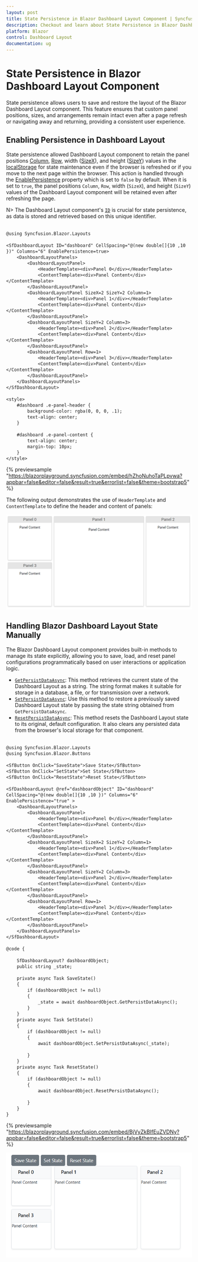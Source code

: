 ```yaml
---
layout: post
title: State Persistence in Blazor Dashboard Layout Component | Syncfusion
description: Checkout and learn about State Persistence in Blazor Dashboard Layout component in Blazor Server App and Blazor WebAssembly App.
platform: Blazor
control: Dashboard Layout
documentation: ug
---
```


# State Persistence in Blazor Dashboard Layout Component

State persistence allows users to save and restore the layout of the Blazor Dashboard Layout component. This feature ensures that custom panel positions, sizes, and arrangements remain intact even after a page refresh or navigating away and returning, providing a consistent user experience.

## Enabling Persistence in Dashboard Layout

State persistence allowed Dashboard Layout component to retain the panel positions [Column](https://help.syncfusion.com/cr/blazor/Syncfusion.Blazor.Layouts.DashboardLayoutPanel.html#Syncfusion_Blazor_Layouts_DashboardLayoutPanel_Column), [Row](https://help.syncfusion.com/cr/blazor/Syncfusion.Blazor.Layouts.DashboardLayoutPanel.html#Syncfusion_Blazor_Layouts_DashboardLayoutPanel_Row), width ([SizeX](https://help.syncfusion.com/cr/blazor/Syncfusion.Blazor.Layouts.DashboardLayoutPanel.html#Syncfusion_Blazor_Layouts_DashboardLayoutPanel_SizeX)), and height ([SizeY](https://help.syncfusion.com/cr/blazor/Syncfusion.Blazor.Layouts.DashboardLayoutPanel.html#Syncfusion_Blazor_Layouts_DashboardLayoutPanel_SizeY)) values in the [localStorage](https://www.w3schools.com/html/html5_webstorage.asp) for state maintenance even if the browser is refreshed or if you move to the next page within the browser. This action is handled through the [EnablePersistence](https://help.syncfusion.com/cr/blazor/Syncfusion.Blazor.Layouts.SfDashboardLayout.html#Syncfusion_Blazor_Layouts_SfDashboardLayout_EnablePersistence) property which is set to `false` by default. When it is set to `true`, the panel positions `Column`, `Row`, width (`SizeX`), and height (`SizeY`) values of the Dashboard Layout component will be retained even after refreshing the page.

N> The Dashboard Layout component's [`ID`](https://help.syncfusion.com/cr/blazor/Syncfusion.Blazor.Layouts.SfDashboardLayout.html#Syncfusion_Blazor_Layouts_SfDashboardLayout_ID) is crucial for state persistence, as data is stored and retrieved based on this unique identifier.

```cshtml

@using Syncfusion.Blazor.Layouts

<SfDashboardLayout ID="dashboard" CellSpacing="@(new double[]{10 ,10 })" Columns="6" EnablePersistence=true>
    <DashboardLayoutPanels>
        <DashboardLayoutPanel>
            <HeaderTemplate><div>Panel 0</div></HeaderTemplate>
            <ContentTemplate><div>Panel Content</div></ContentTemplate>
        </DashboardLayoutPanel>
        <DashboardLayoutPanel SizeX=2 SizeY=2 Column=1>
            <HeaderTemplate><div>Panel 1</div></HeaderTemplate>
            <ContentTemplate><div>Panel Content</div></ContentTemplate>
        </DashboardLayoutPanel>
        <DashboardLayoutPanel SizeY=2 Column=3>
            <HeaderTemplate><div>Panel 2</div></HeaderTemplate>
            <ContentTemplate><div>Panel Content</div></ContentTemplate>
        </DashboardLayoutPanel>
        <DashboardLayoutPanel Row=1>
            <HeaderTemplate><div>Panel 3</div></HeaderTemplate>
            <ContentTemplate><div>Panel Content</div></ContentTemplate>
        </DashboardLayoutPanel>
    </DashboardLayoutPanels>
</SfDashboardLayout>

<style>
    #dashboard .e-panel-header {
        background-color: rgba(0, 0, 0, .1);
        text-align: center;
    }

    #dashboard .e-panel-content {
        text-align: center;
        margin-top: 10px;
    }
</style>

```
{% previewsample "https://blazorplayground.syncfusion.com/embed/hZhoNuhoTaPLpvwa?appbar=false&editor=false&result=true&errorlist=false&theme=bootstrap5" %}

The following output demonstrates the use of `HeaderTemplate` and `ContentTemplate` to define the header and content of panels:

![Blazor Dashboard Layout.](images/blazor-admin-template-layout-with-header.png)

## Handling Blazor Dashboard Layout State Manually

The Blazor Dashboard Layout component provides built-in methods to manage its state explicitly, allowing you to save, load, and reset panel configurations programmatically based on user interactions or application logic.

*   [`GetPersistDataAsync`](https://help.syncfusion.com/cr/blazor/Syncfusion.Blazor.Layouts.SfDashboardLayout.html#Syncfusion_Blazor_Layouts_SfDashboardLayout_GetPersistDataAsync): This method retrieves the current state of the Dashboard Layout as a string. The string format makes it suitable for storage in a database, a file, or for transmission over a network.
*   [`SetPersistDataAsync`](https://help.syncfusion.com/cr/blazor/Syncfusion.Blazor.Layouts.SfDashboardLayout.html#Syncfusion_Blazor_Layouts_SfDashboardLayout_SetPersistDataAsync): Use this method to restore a previously saved Dashboard Layout state by passing the state string obtained from `GetPersistDataAsync`.
*   [`ResetPersistDataAsync`](https://help.syncfusion.com/cr/blazor/Syncfusion.Blazor.Layouts.SfDashboardLayout.html#Syncfusion_Blazor_Layouts_SfDashboardLayout_ResetPersistDataAsync): This method resets the Dashboard Layout state to its original, default configuration. It also clears any persisted data from the browser's local storage for that component.

```cshtml

@using Syncfusion.Blazor.Layouts
@using Syncfusion.Blazor.Buttons

<SfButton OnClick="SaveState">Save State</SfButton>
<SfButton OnClick="SetState">Set State</SfButton>
<SfButton OnClick="ResetState">Reset State</SfButton>

<SfDashboardLayout @ref="dashboardObject" ID="dashboard" CellSpacing="@(new double[]{10 ,10 })" Columns="6" EnablePersistence="true" >
    <DashboardLayoutPanels>
        <DashboardLayoutPanel>
            <HeaderTemplate><div>Panel 0</div></HeaderTemplate>
            <ContentTemplate><div>Panel Content</div></ContentTemplate>
        </DashboardLayoutPanel>
        <DashboardLayoutPanel SizeX=2 SizeY=2 Column=1>
            <HeaderTemplate><div>Panel 1</div></HeaderTemplate>
            <ContentTemplate><div>Panel Content</div></ContentTemplate>
        </DashboardLayoutPanel>
        <DashboardLayoutPanel SizeY=2 Column=3>
            <HeaderTemplate><div>Panel 2</div></HeaderTemplate>
            <ContentTemplate><div>Panel Content</div></ContentTemplate>
        </DashboardLayoutPanel>
        <DashboardLayoutPanel Row=1>
            <HeaderTemplate><div>Panel 3</div></HeaderTemplate>
            <ContentTemplate><div>Panel Content</div></ContentTemplate>
        </DashboardLayoutPanel>
    </DashboardLayoutPanels>
</SfDashboardLayout>

@code {
    
    SfDashboardLayout? dashboardObject;
    public string _state;
    
    private async Task SaveState()
    {
        if (dashboardObject != null)
        {
            _state = await dashboardObject.GetPersistDataAsync();
        }
    }
    private async Task SetState()
    {
        if (dashboardObject != null)
        {
            await dashboardObject.SetPersistDataAsync(_state);

        }
    }
    private async Task ResetState()
    {
        if (dashboardObject != null)
        {
            await dashboardObject.ResetPersistDataAsync();

        }
    }
}

```
{% previewsample "https://blazorplayground.syncfusion.com/embed/BjVyZkBIfEuZVDNy?appbar=false&editor=false&result=true&errorlist=false&theme=bootstrap5" %}

![Blazor Dashboard Layout.](images/presistence-sample.png)